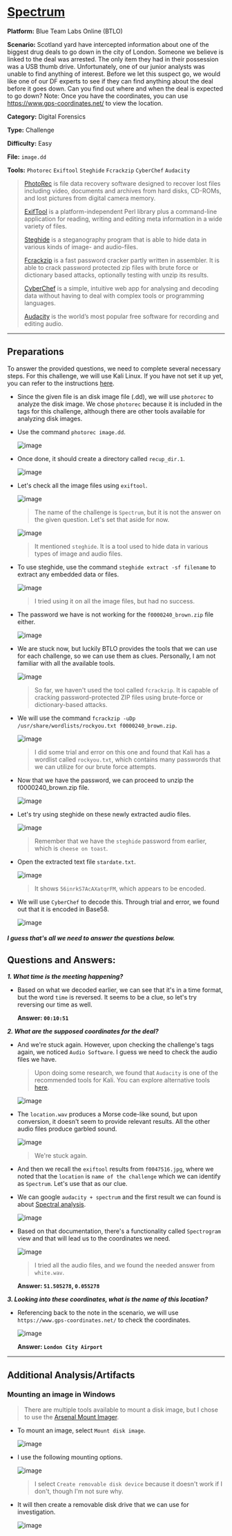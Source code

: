 # <a href="https://blueteamlabs.online/home/challenge/spectrum-d6ff2a32b9">Spectrum</a>

**Platform:** Blue Team Labs Online (BTLO)

**Scenario:** Scotland yard have intercepted information about one of the biggest drug deals to go down in the city of London. Someone we believe is linked to the deal was arrested. The only item they had in their possession was a USB thumb drive. Unfortunately, one of our junior analysts was unable to find anything of interest. Before we let this suspect go, we would like one of our DF experts to see if they can find anything about the deal before it goes down. Can you find out where and when the deal is expected to go down? Note: Once you have the coordinates, you can use https://www.gps-coordinates.net/ to view the location.

**Category:** Digital Forensics

**Type:** Challenge

**Difficulty:** Easy

**File:** `image.dd`

**Tools:** `Photorec` `Exiftool` `Steghide` `Fcrackzip` `CyberChef` `Audacity`

> [PhotoRec](https://www.cgsecurity.org/wiki/PhotoRec) is file data recovery software designed to recover lost files including video, documents and archives from hard disks, CD-ROMs, and lost pictures from     digital camera memory.
>
> [ExifTool](https://exiftool.org/) is a platform-independent Perl library plus a command-line application for reading, writing and editing meta information in a wide variety of files.
>
> [Steghide](https://steghide.sourceforge.net/) is a steganography program that is able to hide data in various kinds of image- and audio-files.
>
> [Fcrackzip](https://www.kali.org/tools/fcrackzip/) is a fast password cracker partly written in assembler. It is able to crack password protected zip files with brute force or dictionary based attacks, optionally testing with unzip its results.
>
> [CyberChef](https://cyberchef.org/) is a simple, intuitive web app for analysing and decoding data without having to deal with complex tools or programming languages.
>
> [Audacity](https://www.audacityteam.org/FAQ/) is the world’s most popular free software for recording and editing audio.

---
## **Preparations**

To answer the provided questions, we need to complete several necessary steps. For this challenge, we will use Kali Linux. If you have not set it up yet, you can refer to the instructions [here](https://github.com/mmhgwyjs/pentest-lab/blob/main/README.md).

- Since the given file is an disk image file (.dd), we will use `photorec` to analyze the disk image. We chose `photorec` because it is included in the tags for this challenge, although there are other tools available for analyzing disk images.

- Use the command `photorec image.dd`. 

  ![image](https://github.com/mmhgwyjs/btlo/assets/159692853/3ffa4755-a788-4d98-9e59-1f2ab381a312)

- Once done, it should create a directory called `recup_dir.1`.

  ![image](https://github.com/mmhgwyjs/btlo/assets/159692853/e2c46d66-2736-4019-a937-ecc9a851df8d)

- Let's check all the image files using `exiftool`.

  ![image](https://github.com/mmhgwyjs/btlo/assets/159692853/a9efcc72-e0a5-42a1-8c07-ef942881ccab)

  > The name of the challenge is `Spectrum`, but it is not the answer on the given question. Let's set that aside for now.
  
  ![image](https://github.com/mmhgwyjs/btlo/assets/159692853/09b1e74f-8038-4e6c-a023-e7b28d3fd600)
 
  > It mentioned `steghide`. It is a tool used to hide data in various types of image and audio files.
  
 - To use steghide, use the command `steghide extract -sf filename` to extract any embedded data or files.

   ![image](https://github.com/mmhgwyjs/btlo/assets/159692853/b49f825e-5eb6-4e5c-972b-6e449dbcb847)

   > I tried using it on all the image files, but had no success.

- The password we have is not working for the `f0000240_brown.zip` file either.

  ![image](https://github.com/mmhgwyjs/btlo/assets/159692853/9e3feded-eae4-4882-b3b4-7ee2f5592fce)

- We are stuck now, but luckily BTLO provides the tools that we can use for each challenge, so we can use them as clues. Personally, I am not familiar with all the available tools.

  ![image](https://github.com/mmhgwyjs/btlo/assets/159692853/6a1a837a-d54e-4da2-9e4b-17f7638ed2c3)

  > So far, we haven't used the tool called `fcrackzip`. It is capable of cracking password-protected ZIP files using brute-force or dictionary-based attacks.
  
- We will use the command `fcrackzip -uDp /usr/share/wordlists/rockyou.txt f0000240_brown.zip`.

  ![image](https://github.com/mmhgwyjs/btlo/assets/159692853/e85deb3f-ba85-4aaf-ae4f-d864e37c9518)

  > I did some trial and error on this one and found that Kali has a wordlist called `rockyou.txt`, which contains many passwords that we can utilize for our brute force attempts.

- Now that we have the password, we can proceed to unzip the f0000240_brown.zip file.

  ![image](https://github.com/mmhgwyjs/btlo/assets/159692853/3cc68c27-27aa-4538-935d-5cf8ce54f5ed)

- Let's try using steghide on these newly extracted audio files.

  ![image](https://github.com/mmhgwyjs/btlo/assets/159692853/d8941b42-08f7-41f5-92a8-29b75eb2f15f)

  > Remember that we have the `steghide` password from earlier, which is `cheese on toast`.

- Open the extracted text file `stardate.txt`.

  ![image](https://github.com/mmhgwyjs/btlo/assets/159692853/dffc1b6e-b041-4d2c-93db-38ff9dafe264)

  > It shows `56inrkS7AcAXatqrFM`, which appears to be encoded.

- We will use `CyberChef` to decode this. Through trial and error, we found out that it is encoded in Base58.

  ![image](https://github.com/mmhgwyjs/btlo/assets/159692853/bbc72558-890c-407f-8f4b-4156106f9683)

#### ***I guess that's all we need to answer the questions below.***
  
## **Questions and Answers:**

***1. What time is the meeting happening?***

- Based on what we decoded earlier, we can see that it's in a time format, but the word `time` is reversed. It seems to be a clue, so let's try reversing our time as well.

  **Answer: `00:10:51`**

***2. What are the supposed coordinates for the deal?***

- And we're stuck again. However, upon checking the challenge's tags again, we noticed `Audio Software`. I guess we need to check the audio files we have.

  > Upon doing some research, we found that `Audacity` is one of the recommended tools for Kali. You can explore alternative tools [here](https://itsfoss.com/best-audio-editors-linux/).
  
  ![image](https://github.com/mmhgwyjs/btlo/assets/159692853/050fc3a6-ae3a-4a56-8568-435aa844fa85)

- The `location.wav` produces a Morse code-like sound, but upon conversion, it doesn't seem to provide relevant results. All the other audio files produce garbled sound.

  ![image](https://github.com/mmhgwyjs/btlo/assets/159692853/89cce454-23bb-431a-87b2-8d2113e676a9)

  > We're stuck again.
  
- And then we recall the `exiftool` results from `f0047516.jpg`, where we noted that the `location` is `name of the challenge` which we can identify as `Spectrum`. Let's use that as our clue.
  
- We can google `audacity + spectrum` and the first result we can found is about [Spectral analysis](https://support.audacityteam.org/audio-analysis/spectral-analysis).

  ![image](https://github.com/mmhgwyjs/btlo/assets/159692853/91c0802b-5f9a-4375-b409-a3a111d5e261)

- Based on that documentation, there's a functionality called `Spectrogram` view and that will lead us to the coordinates we need. 

  ![image](https://github.com/mmhgwyjs/btlo/assets/159692853/ffa522e1-f839-47b5-bcf5-4e52f74b0bd7)

  > I tried all the audio files, and we found the needed answer from `white.wav`.

  **Answer: `51.505278`, `0.055278`**

***3. Looking into these coordinates, what is the name of this location?***

- Referencing back to the note in the scenario, we will use `https://www.gps-coordinates.net/` to check the coordinates.

  ![image](https://github.com/mmhgwyjs/btlo/assets/159692853/14583718-6af7-4e8e-9230-83356f66835d)

  **Answer: `London City Airport`**

---

## **Additional Analysis/Artifacts**

### Mounting an image in Windows

> There are multiple tools available to mount a disk image, but I chose to use the [Arsenal Mount Imager](https://arsenalrecon.com/products/arsenal-image-mounter).

- To mount an image, select `Mount disk image`.
  
  ![image](https://github.com/mmhgwyjs/btlo/assets/159692853/3c90d1aa-af7a-40f8-b6f6-2b83f76ebe5b)

- I use the following mounting options.

  ![image](https://github.com/mmhgwyjs/btlo/assets/159692853/aa5262de-84df-44eb-8770-bf6ee248a871)

  > I select `Create removable disk device` because it doesn't work if I don't, though I'm not sure why.

 - It will then create a removable disk drive that we can use for investigation.

   ![image](https://github.com/mmhgwyjs/btlo/assets/159692853/25c3142c-c7a9-4c8a-ab13-e23b62f798a6)
 

